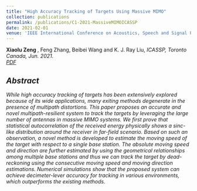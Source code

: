 ```yaml
---
title: "High Accuracy Tracking of Targets Using Massive MIMO"
collection: publications
permalink: /publications/C1-2021-MassiveMIMOICASSP
date: 2021-02-01
venue: 'IEEE International Conference on Acoustics, Speech and Signal Processing (ICASSP)'
---
```

 <b> Xiaolu Zeng </b>, Feng Zhang, Beibei Wang and K. J. Ray Liu, <i>ICASSP, Toronto Canada, Jun. 2021<i>. <br>
[PDF](http://Xiaolu1263.github.io/files/ICASSP2021MassiveMIMO.pdf)

## Abstract <br>
While high accuracy tracking of targets has been extensively explored because of its wide applications, many exiting methods degenerate in the presence of multipath distortions. This paper proposes an accurate and novel multipath-resilient system to track the targets by leveraging the large number of antennas in massive MIMO systems. We first prove that statistical autocorrelation of the received energy physically shows a sinc-like distribution around the receiver in far-field scenario. Based on such an observation, a novel method is developed to estimate the moving speed of the target with respect to a single base station. The absolute moving speed and direction are further estimated by using the geometrical relationships among multiple base stations and thus we can track the target by dead-reckoning using the consecutive moving speed and moving direction estimations. Numerical simulations show that the proposed system can achieve decimeter-lever accuracy for tracking in various environments, which outperforms the existing methods.
